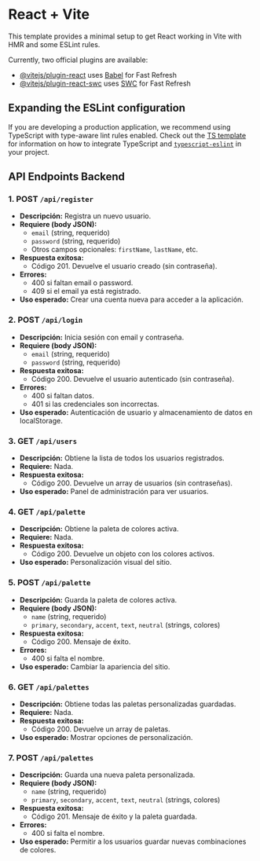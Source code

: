 # React + Vite

This template provides a minimal setup to get React working in Vite with HMR and some ESLint rules.

Currently, two official plugins are available:

- [@vitejs/plugin-react](https://github.com/vitejs/vite-plugin-react/blob/main/packages/plugin-react) uses [Babel](https://babeljs.io/) for Fast Refresh
- [@vitejs/plugin-react-swc](https://github.com/vitejs/vite-plugin-react/blob/main/packages/plugin-react-swc) uses [SWC](https://swc.rs/) for Fast Refresh

## Expanding the ESLint configuration

If you are developing a production application, we recommend using TypeScript with type-aware lint rules enabled. Check out the [TS template](https://github.com/vitejs/vite/tree/main/packages/create-vite/template-react-ts) for information on how to integrate TypeScript and [`typescript-eslint`](https://typescript-eslint.io) in your project.

## API Endpoints Backend

### 1. POST `/api/register`
- **Descripción:** Registra un nuevo usuario.
- **Requiere (body JSON):**
  - `email` (string, requerido)
  - `password` (string, requerido)
  - Otros campos opcionales: `firstName`, `lastName`, etc.
- **Respuesta exitosa:**
  - Código 201. Devuelve el usuario creado (sin contraseña).
- **Errores:**
  - 400 si faltan email o password.
  - 409 si el email ya está registrado.
- **Uso esperado:** Crear una cuenta nueva para acceder a la aplicación.

### 2. POST `/api/login`
- **Descripción:** Inicia sesión con email y contraseña.
- **Requiere (body JSON):**
  - `email` (string, requerido)
  - `password` (string, requerido)
- **Respuesta exitosa:**
  - Código 200. Devuelve el usuario autenticado (sin contraseña).
- **Errores:**
  - 400 si faltan datos.
  - 401 si las credenciales son incorrectas.
- **Uso esperado:** Autenticación de usuario y almacenamiento de datos en localStorage.

### 3. GET `/api/users`
- **Descripción:** Obtiene la lista de todos los usuarios registrados.
- **Requiere:** Nada.
- **Respuesta exitosa:**
  - Código 200. Devuelve un array de usuarios (sin contraseñas).
- **Uso esperado:** Panel de administración para ver usuarios.

### 4. GET `/api/palette`
- **Descripción:** Obtiene la paleta de colores activa.
- **Requiere:** Nada.
- **Respuesta exitosa:**
  - Código 200. Devuelve un objeto con los colores activos.
- **Uso esperado:** Personalización visual del sitio.

### 5. POST `/api/palette`
- **Descripción:** Guarda la paleta de colores activa.
- **Requiere (body JSON):**
  - `name` (string, requerido)
  - `primary`, `secondary`, `accent`, `text`, `neutral` (strings, colores)
- **Respuesta exitosa:**
  - Código 200. Mensaje de éxito.
- **Errores:**
  - 400 si falta el nombre.
- **Uso esperado:** Cambiar la apariencia del sitio.

### 6. GET `/api/palettes`
- **Descripción:** Obtiene todas las paletas personalizadas guardadas.
- **Requiere:** Nada.
- **Respuesta exitosa:**
  - Código 200. Devuelve un array de paletas.
- **Uso esperado:** Mostrar opciones de personalización.

### 7. POST `/api/palettes`
- **Descripción:** Guarda una nueva paleta personalizada.
- **Requiere (body JSON):**
  - `name` (string, requerido)
  - `primary`, `secondary`, `accent`, `text`, `neutral` (strings, colores)
- **Respuesta exitosa:**
  - Código 201. Mensaje de éxito y la paleta guardada.
- **Errores:**
  - 400 si falta el nombre.
- **Uso esperado:** Permitir a los usuarios guardar nuevas combinaciones de colores.
